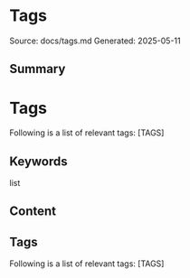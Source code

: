 # Tags
Source: docs/tags.md
Generated: 2025-05-11

## Summary
# Tags

Following is a list of relevant tags: [TAGS]

## Keywords
list

## Content
## Tags
Following is a list of relevant tags:
[TAGS]
